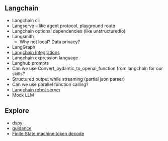 
## Langchain

- Langchain cli
- Langserve – like agent protocol, playground route
- Langchain optional dependencies (like unstructuredIo)
- Langsmith
  - Why not local? Data privacy?
- LangGraph
- [Langchain Integrations](https://integrations.langchain.com/)
- Langchain expression language
- Langhub prompts
- Can we use Convert_pydantic_to_openai_function from langchain for our skills?
- Structured output while streaming (partial json parser)
- Can we use parallel function calling?
- [Langchain robot server](https://github.com/langchain-ai/langchain/blob/master/libs/langchain/tests/mock_servers/robot/server.py)
- Mock LLM

## Explore
- dspy
- [guidance](https://github.com/guidance-ai/guidance)
- [Finite State machine token decode](https://lmsys.org/blog/2024-02-05-compressed-fsm/)
